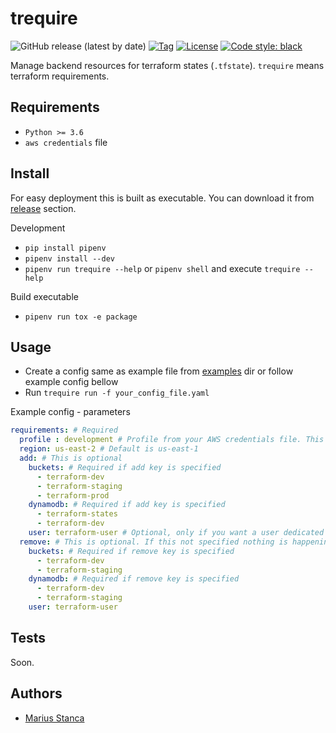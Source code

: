 # trequire

![GitHub release (latest by date)](https://img.shields.io/github/v/release/wmariuss/trequire)
[![Tag](https://img.shields.io/github/v/tag/wmariuss/trequire)](https://github.com/wmariuss/trequire/tags)
[![License](https://img.shields.io/github/license/wmariuss/trequire)](https://github.com/wmariuss/trequre/blob/master/LICENSE)
[![Code style: black](https://img.shields.io/badge/code%20style-black-000000.svg)](https://github.com/psf/black)

Manage backend resources for terraform states (`.tfstate`). `trequire` means terraform requirements.

## Requirements

* `Python >= 3.6`
* `aws credentials` file

## Install

For easy deployment this is built as executable. You can download it from [release](https://github.com/wmariuss/trequire/releases) section.

Development

* `pip install pipenv`
* `pipenv install --dev`
* `pipenv run trequire --help` or `pipenv shell` and execute `trequire --help`

Build executable

* `pipenv run tox -e package`

## Usage

* Create a config same as example file from [examples](examples) dir or follow example config bellow
* Run `trequire run -f your_config_file.yaml`

Example config - parameters

```yaml
requirements: # Required
  profile : development # Profile from your AWS credentials file. This is required, if this is not specified default profile is used
  region: us-east-2 # Default is us-east-1
  add: # This is optional
    buckets: # Required if add key is specified
      - terraform-dev
      - terraform-staging
      - terraform-prod
    dynamodb: # Required if add key is specified
      - terraform-states
      - terraform-dev
    user: terraform-user # Optional, only if you want a user dedicated for Terraform
  remove: # This is optional. If this not specified nothing is happening
    buckets: # Required if remove key is specified
      - terraform-dev
      - terraform-staging
    dynamodb: # Required if remove key is specified
      - terraform-dev
      - terraform-staging
    user: terraform-user
```

## Tests

Soon.

## Authors

* [Marius Stanca](mailto:me@marius.xyz)
